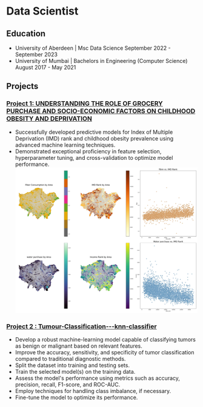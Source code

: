 # Data Scientist

## Education
* University of Aberdeen | 
  Msc Data Science
  September 2022 - September 2023
* University of Mumbai | 
  Bachelors in Engineering (Computer Science)
  August 2017 - May 2021

## Projects
### [Project 1: UNDERSTANDING THE ROLE OF GROCERY PURCHASE AND SOCIO-ECONOMIC FACTORS ON CHILDHOOD OBESITY AND DEPRIVATION](https://github.com/vrajesh990/Tesco)
* Successfully developed predictive models for Index of Multiple Deprivation (IMD) rank and childhood obesity prevalence using advanced machine learning techniques.
* Demonstrated exceptional proficiency in feature selection, hyperparameter tuning, and cross-validation to optimize model performance.
![](/images/IMD_visual.jpg)

### [Project 2 : Tumour-Classification---knn-classifier](https://github.com/vrajesh990/Tumour-Classification---knn-classifier)
* Develop a robust machine-learning model capable of classifying tumors as benign or malignant based on relevant features.
* Improve the accuracy, sensitivity, and specificity of tumor classification compared to traditional diagnostic methods.
* Split the dataset into training and testing sets.
* Train the selected model(s) on the training data.
* Assess the model's performance using metrics such as accuracy, precision, recall, F1-score, and ROC-AUC.
* Employ techniques for handling class imbalance, if necessary.
* Fine-tune the model to optimize its performance.

